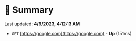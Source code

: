 # 📖 Summary
Last updated: **4/9/2023, 4:12:13 AM**

- `GET` [https://google.com](https://google.com) - **Up** (151ms)
